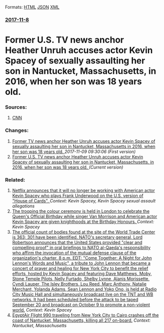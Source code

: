 
Formats: [HTML](/news/2017/11/8/former-u-s-tv-news-anchor-heather-unruh-accuses-actor-kevin-spacey-of-sexually-assaulting-her-son-in-nantucket-massachusetts-in-2016-whe.html)  [JSON](/news/2017/11/8/former-u-s-tv-news-anchor-heather-unruh-accuses-actor-kevin-spacey-of-sexually-assaulting-her-son-in-nantucket-massachusetts-in-2016-whe.json)  [XML](/news/2017/11/8/former-u-s-tv-news-anchor-heather-unruh-accuses-actor-kevin-spacey-of-sexually-assaulting-her-son-in-nantucket-massachusetts-in-2016-whe.xml)  

### [2017-11-8](/news/2017/11/8/index.md)

# Former U.S. TV news anchor Heather Unruh accuses actor Kevin Spacey of sexually assaulting her son in Nantucket, Massachusetts, in 2016, when her son was 18 years old. 




### Sources:

1. [CNN](http://www.cnn.com/2017/11/08/entertainment/kevin-spacey-heather-unruh-sexual-assault-son/index.html)

### Changes:

1. [Former TV news anchor Heather Unruh accuses actor Kevin Spacey of sexually assaulting her son in Nantucket, Massachusetts in 2016, when her son was 18 years old. ](/news/2017/11/8/former-tv-news-anchor-heather-unruh-accuses-actor-kevin-spacey-of-sexually-assaulting-her-son-in-nantucket-massachusetts-in-2016-when-her.md) _2017-11-09 09:30:06 (First version)_
1. [Former U.S. TV news anchor Heather Unruh accuses actor Kevin Spacey of sexually assaulting her son in Nantucket, Massachusetts, in 2016, when her son was 18 years old. ](/news/2017/11/8/former-u-s-tv-news-anchor-heather-unruh-accuses-actor-kevin-spacey-of-sexually-assaulting-her-son-in-nantucket-massachusetts-in-2016-whe.md) _(Current version)_

### Related:

1. [Netflix announces that it will no longer be working with American actor Kevin Spacey who plays Frank Underwood on the U.S. version of "House of Cards". ](/news/2017/11/3/netflix-announces-that-it-will-no-longer-be-working-with-american-actor-kevin-spacey-who-plays-frank-underwood-on-the-u-s-version-of-house.md) _Context: Kevin Spacey, Kevin Spacey sexual assault allegations_
2. [The trooping the colour ceremony is held in London to celebrate the Queen's Official Birthday while singer Van Morrison and American actor Kevin Spacey are given knighthoods at the Birthday Honours. ](/news/2015/06/13/the-trooping-the-colour-ceremony-is-held-in-london-to-celebrate-the-queen-s-official-birthday-while-singer-van-morrison-and-american-actor-k.md) _Context: Kevin Spacey_
3. [ The official count of bodies found at the site of the World Trade Center is 363; 301 have been identified. NATO's secretary general, Lord Robertson announces that the United States provided "clear and compelling proof" in oral briefings to NATO al-Qaeda's responsibility who affirm the invocation of the mutual defense clause of the organization's charter. 8 p.m. EDT: "Come Together: A Night for John Lennon's Words and Music", a tribute to John Lennon that became a concert of prayer and healing for New York City to benefit the relief efforts, hosted by Kevin Spacey and featuring Dave Matthews, Moby, Stone Temple Pilots, Nelly Furtado, Shelby Lynne, Alanis Morissette, Cyndi Lauper, The Isley Brothers, Lou Reed, Marc Anthony, Natalie Merchant, Yolanda Adams, Sean Lennon and Yoko Ono, is held at Radio City Music Hall and simultaneously broadcast live on the TNT and WB networks. It had been scheduled before the attack to be taped September 20 and broadcast on October 9 to promote a non-violent world.](/news/2001/10/2/the-official-count-of-bodies-found-at-the-site-of-the-world-trade-center-is-363-301-have-been-identified-nato-s-secretary-general-lord-r.md) _Context: Kevin Spacey_
4. [ EgyptAir Flight 990 traveling from New York City to Cairo crashes off the coast of Nantucket, Massachusetts, killing all 217 on-board.](/news/1999/10/31/egyptair-flight-990-traveling-from-new-york-city-to-cairo-crashes-off-the-coast-of-nantucket-massachusetts-killing-all-217-on-board.md) _Context: Nantucket, Massachusetts_
